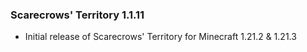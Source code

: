 ### Scarecrows' Territory 1.1.11
- Initial release of Scarecrows' Territory for Minecraft 1.21.2 & 1.21.3
